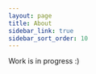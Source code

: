 ```yaml
---
layout: page
title: About
sidebar_link: true
sidebar_sort_order: 10
---
```


Work is in progress :)
